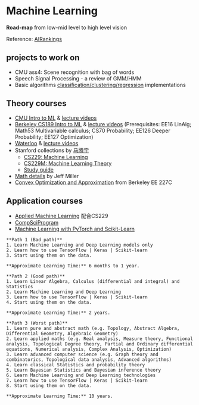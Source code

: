 # Machine Learning
**Road-map** from low-mid level to high level vision

Reference:
[AIRankings](https://airankings.org/#scope=world&fromYear=2012&toYear=2022&sort=adj&venues=pami%7Cijcv%7Ccviu%7Cpr%7Cftcgv%7Ccvpr%7Ciccv%7Ceccv)

## projects to work on 
- CMU ass4: Scene recognition with bag of words 
- Speech Signal Processing - a review of GMM/HMM
- Basic algorithms <u>classification/clustering/regression</u> implementations

## Theory courses
- [CMU Intro to ML](http://www.cs.cmu.edu/~mgormley/courses/10601/schedule.html) & [lecture videos](https://www.bilibili.com/video/BV15Z4y1K7Cd?spm_id_from=333.999.0.0)
- [Berkeley CS189 Intro to ML](https://www.eecs189.org/) & [lecture videos](https://www.bilibili.com/video/BV1KA41157yn?spm_id_from=333.999.0.0) (Prerequisites: EE16 LinAlg; Math53 Multivariable calculus; CS70 Probability; EE126 Deeper Probability; EE127 Optimization)
- [Waterloo](http://www.gautamkamath.com/courses/CS480-sp2021.html) & [lecture videos](https://www.bilibili.com/video/BV1Tf4y1Y7ZN/?spm_id_from=333.788.recommend_more_video.18)
- Stanford collections by [马腾宇](https://ai.stanford.edu/~tengyuma/)
  - [CS229: Machine Learning](https://cs229.stanford.edu/)
  - [CS229M: Machine Learning Theory](http://web.stanford.edu/class/stats214/)
  - [Study guide](https://stanford.edu/~shervine/teaching/cs-229/)  
- [Math details](http://jwmi.github.io/teaching.html) by Jeff Miller
- [Convex Optimization and Approximation](https://ee227c.github.io/) from Berkeley EE 227C 

## Application courses
- [Applied Machine Learning](https://www.cs.columbia.edu/~amueller/comsw4995s20/schedule/) 配合CS229
- [CompSciProgram](https://compphysics.github.io/CompSciProgram/)
- [Machine Learning with PyTorch and Scikit-Learn](https://sebastianraschka.com/books/)

```{admonition} Three Paths to Learn Machine Learning
**Path 1 (Bad path)**
1. Learn Machine Learning and Deep Learning models only
2. Learn how to use TensorFlow | Keras | Scikit-learn
3. Start using them on the data.

**Approximate Learning Time:** 6 months to 1 year.

**Path 2 (Good path)**
1. Learn Linear Algebra, Calculus (differential and integral) and Statistics
2. Learn Machine Learning and Deep Learning
3. Learn how to use TensorFlow | Keras | Scikit-learn
4. Start using them on the data.

**Approximate Learning Time:** 2 years.

**Path 3 (Worst path)**
1. Learn pure and abstract math (e.g. Topology, Abstract Algebra, Differential Geometry, Algebraic Geometry)
2. Learn applied maths (e.g. Real analysis, Measure theory, Functional analysis, Topological Degree theory, Partial and Ordinary differential equations, Numerical analysis, Complex Analysis, Optimization)
3. Learn advanced computer science (e.g. Graph theory and combinatorics, Topological data analysis, Advanced algorithms)
4. Learn classical Statistics and probability theory
5. Learn Bayesian Statistics and Bayesian inference theory
6. Learn Machine Learning and Deep Learning technologies
7. Learn how to use TensorFlow | Keras | Scikit-learn
8. Start using them on the data.

**Approximate Learning Time:** 10 years.

```